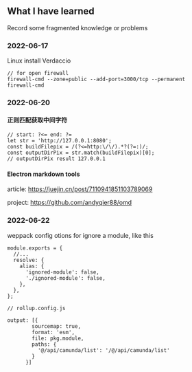 ## What I have learned 
Record some fragmented knowledge or problems
### 2022-06-17
Linux install Verdaccio
```
// for open firewall 
firewall-cmd --zone=public --add-port=3000/tcp --permanent
firewall-cmd
```


### 2022-06-20
#### 正则匹配获取中间字符
```
// start: ?<= end: ?=
let str = 'http://127.0.0.1:8080';
const buildFilepix = /(?<=http:\/\/).*?(?=:)/;
const outputDirPix = str.match(buildFilepix)[0];
// outputDirPix result 127.0.0.1
```

#### Electron markdown tools
article: https://juejin.cn/post/7110941851103789069

project: https://github.com/andyqier88/omd

### 2022-06-22
weppack config otions for ignore a module, like this

```
module.exports = {
  //...
  resolve: {
    alias: {
      'ignored-module': false,
      './ignored-module': false,
    },
  },
};
```
```
// rollup.config.js

output: [{
        sourcemap: true,
        format: 'esm',
        file: pkg.module,
        paths: {
          '@/api/camunda/list': '/@/api/camunda/list'
        }
      }]
```
